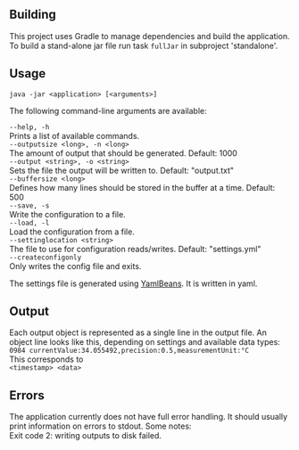 ## Building
This project uses Gradle to manage dependencies and build the application.<br>
To build a stand-alone jar file run task `fullJar` in subproject 'standalone'.<br>

## Usage
`java -jar <application> [<arguments>]`<br>

The following command-line arguments are available:<br>

`--help, -h`<br>
Prints a list of available commands.<br>
`--outputsize <long>, -n <long>`<br>
The amount of output that should be generated. Default: 1000<br>
`--output <string>, -o <string>`<br>
Sets the file the output will be written to. Default: "output.txt"<br>
`--buffersize <long>`<br>
Defines how many lines should be stored in the buffer at a time. Default: 500<br>
`--save, -s`<br>
Write the configuration to a file.<br>
`--load, -l`<br>
Load the configuration from a file.<br>
`--settinglocation <string>`<br>
The file to use for configuration reads/writes. Default: "settings.yml"<br>
`--createconfigonly`<br>
Only writes the config file and exits.<br>

The settings file is generated using <a href="https://github.com/EsotericSoftware/yamlbeans">YamlBeans</a>. It is 
written in yaml.<br>

## Output

Each output object is represented as a single line in the output file. An object line looks like this, depending on 
settings 
and available data types:<br>
`0984 currentValue:34.055492,precision:0.5,measurementUnit:°C`<br>
This corresponds to<br>
`<timestamp> <data>`

## Errors

The application currently does not have full error handling. It should usually print information on errors to stdout. Some notes:<br>
Exit code 2: writing outputs to disk failed.